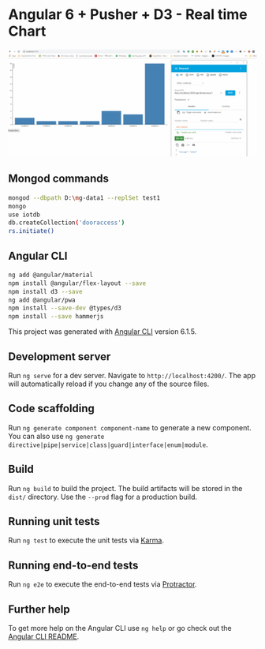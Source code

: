 
# Angular 6 + Pusher + D3 - Real time Chart
<img src="./realtime-chart.gif"/>

## Mongod commands

```bash
mongod --dbpath D:\mg-data1 --replSet test1
mongo
use iotdb
db.createCollection('dooraccess')
rs.initiate()
```

## Angular CLI 

```bash
ng add @angular/material
npm install @angular/flex-layout --save
npm install d3 --save
ng add @angular/pwa
npm install --save-dev @types/d3
npm install --save hammerjs
```

This project was generated with [Angular CLI](https://github.com/angular/angular-cli) version 6.1.5.

## Development server

Run `ng serve` for a dev server. Navigate to `http://localhost:4200/`. The app will automatically reload if you change any of the source files.

## Code scaffolding

Run `ng generate component component-name` to generate a new component. You can also use `ng generate directive|pipe|service|class|guard|interface|enum|module`.

## Build

Run `ng build` to build the project. The build artifacts will be stored in the `dist/` directory. Use the `--prod` flag for a production build.

## Running unit tests

Run `ng test` to execute the unit tests via [Karma](https://karma-runner.github.io).

## Running end-to-end tests

Run `ng e2e` to execute the end-to-end tests via [Protractor](http://www.protractortest.org/).

## Further help

To get more help on the Angular CLI use `ng help` or go check out the [Angular CLI README](https://github.com/angular/angular-cli/blob/master/README.md).
